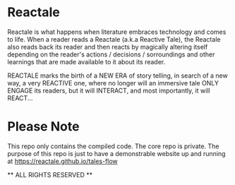 # Reactale
Reactale is what happens when literature embraces technology and comes to life. When a reader reads a Reactale (a.k.a Reactive Tale), the Reactale also reads back its reader and then reacts by magically altering itself depending on the reader's actions / decisions / sorroundings and other learnings that are made available to it about its reader.

REACTALE marks the birth of a NEW ERA of story telling, in search of a new way, a very REACTIVE one, where no longer will an immersive tale ONLY ENGAGE its readers, but it will INTERACT, and most importantly, it will REACT...

# Please Note
This repo only contains the compiled code. The core repo is private. The purpose of this repo is just to have a demonstrable website up and running at https://reactale.github.io/tales-flow


** ALL RIGHTS RESERVED **
